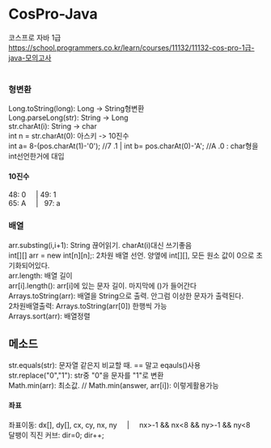 # CosPro-Java
코스프로 자바 1급 <br>
https://school.programmers.co.kr/learn/courses/11132/11132-cos-pro-1급-java-모의고사<br>
<br>

### 형변환
Long.toString(long): Long -> String형변환<br>
Long.parseLong(str): String -> Long<br>
str.charAt(i): String -> char<br>
int n = str.charAt(0): 아스키 -> 10진수 <br>
int a= 8-(pos.charAt(1)-'0'); //7 .1 | int b= pos.charAt(0)-'A'; //A .0 : char형을 int선언한거에 대입

#### 10진수
48: 0&nbsp;&nbsp;&nbsp;&nbsp;&nbsp;|&nbsp;49: 1 <br>
65: A   &nbsp;&nbsp;&nbsp;&nbsp;| &nbsp; 97: a

### 배열
arr.substing(i,i+1): String 끊어읽기. charAt(i)대신 쓰기좋음<br>
int[][] arr = new int[n][n];: 2차원 배열 선언. 양옆에 int[][], 모든 원소 값이 0으로 초기화되어있다.<br>
arr.length: 배열 길이 <br>
arr[i].length(): arr[i]에 있는 문자 길이. 마지막에 ()가 들어간다<br>
Arrays.toString(arr): 배열을 String으로 출력. 안그럼 이상한 문자가 출력된다. <br> 
  2차원배열출력: Arrays.toString(arr[0]) 한행씩 가능 <br>
Arrays.sort(arr): 배열정렬<br>

## 메소드
str.equals(str): 문자열 같은지 비교할 때. == 말고 eqauls()사용<br>
str.replace("0","1"): str중 "0"을 문자를 "1"로 변환<br> 
Math.min(arr): 최소값. // Math.min(answer, arr[i]): 이렇게활용가능 <br>

#### 좌표
좌표이동: dx[], dy[], cx, cy, nx, ny  &#160;&#160;&#160;&#160;|&#160;&#160;&#160;&#160;   nx>-1 && nx<8 && ny>-1 && ny<8 <br>
달팽이 직진 커브: dir=0; dir++;

